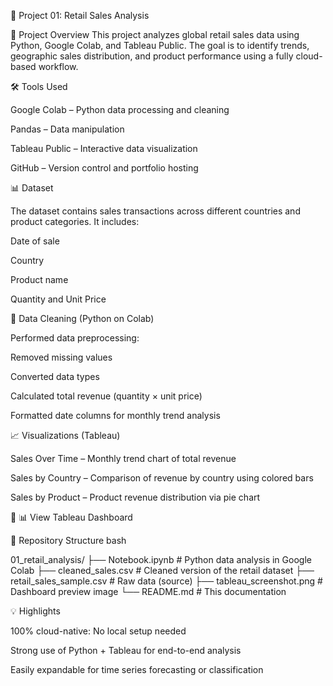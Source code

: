 📁 Project 01: Retail Sales Analysis

📝 Project Overview
This project analyzes global retail sales data using Python, Google Colab, and Tableau Public. The goal is to identify trends, geographic sales distribution, and product performance using a fully cloud-based workflow.

🛠️ Tools Used

Google Colab – Python data processing and cleaning

Pandas – Data manipulation

Tableau Public – Interactive data visualization

GitHub – Version control and portfolio hosting

📊 Dataset

The dataset contains sales transactions across different countries and product categories. It includes:

Date of sale

Country

Product name

Quantity and Unit Price

🧹 Data Cleaning (Python on Colab)

Performed data preprocessing:

Removed missing values

Converted data types

Calculated total revenue (quantity × unit price)

Formatted date columns for monthly trend analysis

📈 Visualizations (Tableau)

Sales Over Time – Monthly trend chart of total revenue

Sales by Country – Comparison of revenue by country using colored bars

Sales by Product – Product revenue distribution via pie chart

🔗 📊 View Tableau Dashboard

📁 Repository Structure
bash

01_retail_analysis/
├── Notebook.ipynb                 # Python data analysis in Google Colab
├── cleaned_sales.csv              # Cleaned version of the retail dataset
├── retail_sales_sample.csv        # Raw data (source)
├── tableau_screenshot.png         # Dashboard preview image
└── README.md                      # This documentation

💡 Highlights

100% cloud-native: No local setup needed

Strong use of Python + Tableau for end-to-end analysis

Easily expandable for time series forecasting or classification

